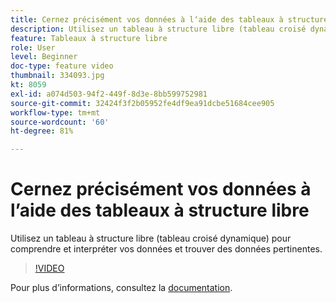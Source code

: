```yaml
---
title: Cernez précisément vos données à lʼaide des tableaux à structure libre
description: Utilisez un tableau à structure libre (tableau croisé dynamique) pour comprendre et interpréter vos données et trouver des données pertinentes.
feature: Tableaux à structure libre
role: User
level: Beginner
doc-type: feature video
thumbnail: 334093.jpg
kt: 8059
exl-id: a074d503-94f2-449f-8d3e-8bb599752981
source-git-commit: 32424f3f2b05952fe4df9ea91dcbe51684cee905
workflow-type: tm+mt
source-wordcount: '60'
ht-degree: 81%

---
```


# Cernez précisément vos données à lʼaide des tableaux à structure libre

Utilisez un tableau à structure libre (tableau croisé dynamique) pour comprendre et interpréter vos données et trouver des données pertinentes.

>[!VIDEO](https://video.tv.adobe.com/v/334093/?quality=12&learn=on)

Pour plus dʼinformations, consultez la [documentation](https://experienceleague.adobe.com/docs/analytics/analyze/analysis-workspace/visualizations/freeform-table/freeform-table.html?lang=en).
